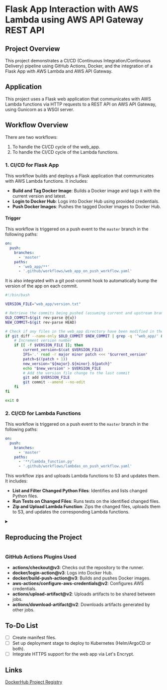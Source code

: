 # Flask App Interaction with AWS Lambda using AWS API Gateway REST API

## Project Overview

This project demonstrates a CI/CD (Continuous Integration/Continuous Delivery) pipeline using GitHub Actions, Docker, and the integration of a Flask App with AWS Lambda and AWS API Gateway.

## Application

This project uses a Flask web application that communicates with AWS Lambda functions via HTTP requests to a REST API on AWS API Gateway, using Gunicorn as a WSGI server.

## Workflow Overview

There are two workflows:
1. To handle the CI/CD cycle of the web_app.
2. To handle the CI/CD cycle of the Lambda functions.

### 1. CI/CD for Flask App

This workflow builds and deploys a Flask application that communicates with AWS Lambda functions. It includes:

- **Build and Tag Docker Image**: Builds a Docker image and tags it with the current version and latest.
- **Login to Docker Hub**: Logs into Docker Hub using provided credentials.
- **Push Docker Images**: Pushes the tagged Docker images to Docker Hub.

#### Trigger

This workflow is triggered on a push event to the `master` branch in the following paths:
```yaml
on:
  push:
    branches:
      - 'master'
    paths:
      - 'web_app/**'
      - '.github/workflows/web_app_on_push_workflow.yaml'
```
It is also integrated with a git post-commit hook to automatically bump the version of the app on each commit.
```bash
#!/bin/bash

VERSION_FILE="web_app/version.txt"

# Retrieve the commits being pushed (assuming current and upstream branch)
OLD_COMMIT=$(git rev-parse @{u})
NEW_COMMIT=$(git rev-parse HEAD)

# Check if any files in the web_app directory have been modified in the push
if git diff --name-only $OLD_COMMIT $NEW_COMMIT | grep -q '^web_app/' && ! git diff --name-only $OLD_COMMIT $NEW_COMMIT | grep -q '^web_app/version.txt'; then
    # Increment version number
    if [[ -f $VERSION_FILE ]]; then
        current_version=$(cat $VERSION_FILE)
        IFS='.' read -r major minor patch <<< "$current_version"
        patch=$((patch + 1))
        new_version="${major}.${minor}.${patch}"
        echo "$new_version" > $VERSION_FILE
        # Add the version file change to the last commit
        git add $VERSION_FILE
		git commit --amend --no-edit
    fi
fi

exit 0
```
### 2. CI/CD for Lambda Functions

This workflow is triggered on a push event to the `master` branch in the following paths:
```yaml
on:
  push:
    branches:
      - 'master'
    paths:
      - '**/lambda_function.py'
      - '.github/workflows/lambdas_on_push_workflow.yaml'
```
This workflow zips and uploads Lambda functions to S3 and updates them. It includes:

- **List and Filter Changed Python Files**: Identifies and lists changed Python files.
- **Run Tests on Changed Files**: Runs tests on the identified changed files.
- **Zip and Upload Lambda Function**: Zips the changed files, uploads them to S3, and updates the corresponding Lambda functions.

<details>
<summary><h2>Reproducing the Project</h2></summary>

## Lambda Functions:

### Overview

- **lambda-Backup**
  - `lambda_function.py`: Runs on an EventBridge cron job to back up the S3 bucket containing the Lambda functions daily, weekly, and monthly.

| Required Environment Variables | Description                         |
|--------------------------------|-------------------------------------|
| `SOURCE_BUCKET`                | Name of Lambda functions' S3 Bucket |
| `BACKUP_BUCKET`                | Name of backup S3 Bucket            |

| Required Trigger | Type    |
|------------------|---------|
| `EventBridge`    | Daily   |
| `EventBridge`    | Weekly  |
| `EventBridge`    | Monthly |

- **csv_to_excel**
  - `lambda_function.py`: Converts CSV files to Excel format.

- **lambda_discord_msg**
  - `lambda_function.py`: Sends messages to a Discord channel via a webhook URL.

| Required Environment Variables | Description         |
|--------------------------------|---------------------|
| `DISCORD_URL`                  | Discord Webhook URL |

- **gitlab_create_user**
  - `lambda_function.py`: Uses a Google Sheet to obtain user credentials, creates a new user, group, and project in GitLab, and adds the user to the new group as a reporter, using the GitLab API.

| Required Environment Variables | Description                                      |
|--------------------------------|--------------------------------------------------|
| `GITLAB_TOKEN`                 | GitLab PAT to manage users, groups, and projects |
| `GITLAB_INSTANCE_ID`           | Your AWS instance ID, used to retrieve public IP |
| `GITLAB_GROUP_NAME`            | Generic String                                   |
| `GITLAB_GROUP_DESC`            | Generic String                                   |

| Required Google Sheets fields |
|-------------------------------|
| `email`                       |
| `password`                    |
| `username`                    |
| `name`                        |

- **gitlab_new_project**
  - `lambda_function.py`: Creates a Python script from a template, uploads it to S3, and provides the user with the download link. The script then creates a new directory with a blank file of the user's choosing, a new project in GitLab using the GitLab API, and pushes the file to the newly created project.

| Required Environment Variables | Description                                       |
|--------------------------------|---------------------------------------------------|
| `BUCKET_NAME`                  | AWS S3 bucket that stores executable script       |
| `REGION`                       | AWS region where your S3 bucket is located        |
| `GITLAB_TOKEN`                 | GitLab PAT to create a project                    |
| `GITLAB_INSTANCE_ID`           | Your AWS instance ID, used to retrieve public IP  |
| `GITLAB_USER`                  | Username that will own the project                |

- **wikipedia_func**
  - `lambda_function.py`: Fetches the selected subject's top Wikipedia pages and stores the information in an S3 file for history.

| Required Environment Variables | Description                                   |
|--------------------------------|-----------------------------------------------|
| `BUCKET_NAME`                  | AWS S3 bucket that stores wiki search history |
| `FILE_KEY`                     | Key to history file                           |

### Setting Up AWS Lambda Function

1. **Create a Lambda Function**:
   - Navigate to Lambda in the AWS Management Console.
   - Click "Create Function" and choose "Author from scratch".
   - Enter the function name and select the default runtime (e.g., Python 3.12).
2. **Set Environment Variables**:
   - In the Configuration tab, select "Environment variables".
   - Add the required key-value pairs.
3. **Set Permissions**:
   - In the Configuration tab, select "Permissions".
   - Ensure the Lambda function has the necessary IAM role with permissions to execute and log to CloudWatch. Remember to grant least privileged permissions.
4. **Set Timeout**:
   - In the Configuration tab, select "General configuration".
   - Set the timeout so the Lambda function has enough time to execute.

### Setting Up AWS API Gateway

1. **Create an API**:
   - Navigate to API Gateway in the AWS Management Console.
   - Click "Create API" and select "REST API".
2. **Create a Resource**:
   - Define the paths for your resources.
3. **Create a Method**:
   - Choose an HTTP method (e.g., GET, POST) and set it up with the appropriate integration request/response configurations.
4. **Integrate with Lambda**:
   - In the Integration section, select "Lambda Function" and choose your Lambda function.
5. **Set up Binary Types**:
   - Configure the API Settings > Binary media types as needed.
6. **Deploy API**:
   - Deploy the API to the stage of your choosing and get the URLs you need for the `.env` file.

### Flask Application

**web_app**
  - `app.py`: A simple Flask web application demonstrating AWS Lambda integration using AWS API Gateway REST API.

## Web_App Dockerfile

- **Base Image**: Uses `python:alpine3.19` for a lightweight Python environment.
- **Work Directory**: Sets the working directory to `/home/lambda_app_user`.
- **Install Dependencies**: Copies `requirements.txt` and installs Python dependencies without cache.
- **Copy Source Code**: Copies the source code to the working directory.
- **Run Application**: Uses Gunicorn to run the Flask application with 4 workers, binding to port 8000.

## Setup

1. **Clone the Repository**:
    ```bash
    git clone https://github.com/Evgeny-Nik/project_aws_lambda_app.git
    cd project_aws_lambda_app
    ```
2. **Setup the .env file**:
    ```bash
    touch web_app/.env
    ```

#### Environment Variables Example (.env-example)

The `.env` file in your `web_app` directory should have the following example values:

```
LAMBDA_CSV="<AWS_API_Gateway_Link_goes_here>/csv"
LAMBDA_DISCORD="<AWS_API_Gateway_Link_goes_here>/discord"
LAMBDA_GITLAB_USER="<AWS_API_Gateway_Link_goes_here>/gitlab_create_user"
LAMBDA_GITLAB_PROJECT="<AWS_API_Gateway_Link_goes_here>/gitlab_create_project"
LAMBDA_WIKI="<AWS_API_Gateway_Link_goes_here>/wiki"
```

3. **Trigger the workflow to build the app**:
   - Push changes to the `master` branch.
   - See triggers [here](#trigger).

4. **Deploy the app to the environment of your choosing**:
   - To run the web app locally:
     ```bash
     docker run ${DOCKERHUB_USERNAME}/github_app:latest
     ```

</details>

### GitHub Actions Plugins Used

- **actions/checkout@v3**: Checks out the repository to the runner.
- **docker/login-action@v3**: Logs into Docker Hub.
- **docker/build-push-action@v3**: Builds and pushes Docker images.
- **aws-actions/configure-aws-credentials@v2**: Configures AWS credentials.
- **actions/upload-artifact@v2**: Uploads artifacts to be shared between jobs.
- **actions/download-artifact@v2**: Downloads artifacts generated by other jobs.

## To-Do List

- [ ] Create manifest files.
- [ ] Set up deployment stage to deploy to Kubernetes (Helm/ArgoCD or both).
- [ ] Integrate HTTPS support for the web app via Let's Encrypt.

## Links

[DockerHub Project Registry](https://hub.docker.com/repository/docker/evgenyniko/lambda_app)
